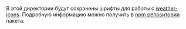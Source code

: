 В этой директории будут сохранены шрифты для работы с [weather-icons](https://github.com/erikflowers/weather-icons).
Подробную информацию можно получить в [npm репозитории](https://www.npmjs.com/package/weathericons) пакета.
